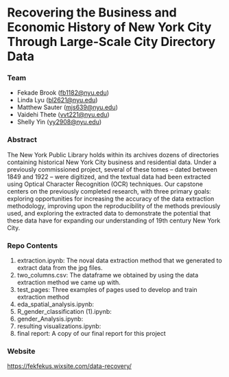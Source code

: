 # Recovering the Business and Economic History of New York City Through Large-Scale City Directory Data

### Team

* Fekade Brook (fb1182@nyu.edu) 
* Linda Lyu (bl2621@nyu.edu) 
* Matthew Sauter (mjs639@nyu.edu) 
* Vaidehi Thete (vvt221@nyu.edu) 
* Shelly Yin (yy2908@nyu.edu)

### Abstract
The New York Public Library holds within its archives dozens of directories containing historical New York City business and residential data. Under a previously commissioned project, several of these tomes – dated between 1849 and 1922 – were digitized, and the textual data had been extracted using Optical Character Recognition (OCR) techniques. Our capstone centers on the previously completed research, with three primary goals: exploring opportunities for increasing the accuracy of the data extraction methodology, improving upon the reproducibility of the methods previously used, and exploring the extracted data to demonstrate the potential that these data have for expanding our understanding of 19th century New York City.

### Repo Contents

1. extraction.ipynb: The noval data extraction method that we generated to extract data from the jpg files. 
2. two_columns.csv: The dataframe we obtained by using the data extraction method we came up with. 
3. test_pages: Three examples of pages used to develop and train extraction method
4. eda_spatial_analysis.ipynb:
5. R_gender_classification (1).ipynb:
6. gender_Analysis.ipynb:
7. resulting visualizations.ipynb: 
8. final report: A copy of our final report for this project

### Website

https://fekfekus.wixsite.com/data-recovery/

